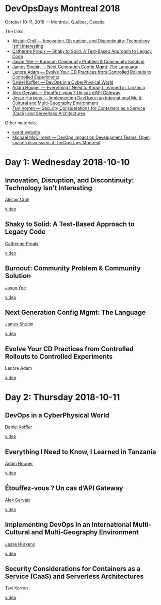 # DevOpsDays Montreal 2018

October 10-11, 2018 — Montréal, Québec, Canada

The talks:

* [Alistair Croll — Innovation, Disruption, and Discontinuity: Technology Isn't Interesting](#croll)
* [Catherine Proulx — Shaky to Solid: A Test-Based Approach to Legacy Code](#proulx)
* [Jason Yee — Burnout: Community Problem & Community Solution](#yee)
* [James Shubin — Next Generation Config Mgmt: The Language](#shubin)
* [Lenore Adam — Evolve Your CD Practices from Controlled Rollouts to Controlled Experiments](#adam)
* [Daniel Koffler — DevOps in a CyberPhysical World](#koffler)
* [Adam Hooper — Everything I Need to Know, I Learned in Tanzania](#hooper)
* [Alex Gervais — Étouffez-vous ? Un cas d’API Gateway](#gervais)
* [Jesse Hurkens — Implementing DevOps in an International Multi-Cultural and Multi-Geography Environment](#hurkens)
* [Tsvi Korren — Security Considerations for Containers as a Service (CaaS) and Serverless Architectures](#korren)

Other materials:

* [event website](https://devopsdays.org/events/2018-montreal/welcome/)
* [Michael McCliment — DevOps Impact on Development Teams: Open spaces discussion at DevOpsDays Montreal](https://medium.com/@cornazano/devops-impact-on-development-teams-open-spaces-discussion-at-devopsdays-montreal-bbcba712262a)

# Day 1: Wednesday 2018-10-10

## <a name="croll"></a> Innovation, Disruption, and Discontinuity: Technology Isn't Interesting

[Alistair Croll](https://twitter.com/acroll)

[video](https://www.youtube.com/watch?v=BjcvGzrSH5E)

## <a name="proulx"></a> Shaky to Solid: A Test-Based Approach to Legacy Code

[Catherine Proulx](https://twitter.com/cproulx_softdev)

[video](https://www.youtube.com/watch?v=zhbUmCdYdvc)

## <a name="yee"></a> Burnout: Community Problem & Community Solution

[Jason Yee](https://twitter.com/gitbisect)

[video](https://www.youtube.com/watch?v=TvsaP49UloA)

## <a name="shubin"></a> Next Generation Config Mgmt: The Language

[James Shubin](https://twitter.com/purpleidea)

[video](https://www.youtube.com/watch?v=1i38c5cooHo)

## <a name="adam"></a> Evolve Your CD Practices from Controlled Rollouts to Controlled Experiments

Lenore Adam

[video](https://www.youtube.com/watch?v=gWvQYW5ekKQ)

# Day 2: Thursday 2018-10-11

## <a name="koffler"></a> DevOps in a CyberPhysical World

[Daniel Koffler](https://twitter.com/dkoffler)

[video](https://www.youtube.com/watch?v=OPGR35itJoo)

## <a name="hooper"></a> Everything I Need to Know, I Learned in Tanzania

[Adam Hooper](https://twitter.com/adamhooper)

[video](https://www.youtube.com/watch?v=iMHgHTiaaAs)

## <a name="gervais"></a> Étouffez-vous ? Un cas d’API Gateway

[Alex Gervais](https://twitter.com/alex_gervais)

[video](https://www.youtube.com/watch?v=agh3uf3te54)

## <a name="hurkens"></a> Implementing DevOps in an International Multi-Cultural and Multi-Geography Environment

[Jesse Hurkens](https://twitter.com/jhurkens)

[video](https://www.youtube.com/watch?v=vuVUqifJick)

## <a name="korren"></a> Security Considerations for Containers as a Service (CaaS) and Serverless Architectures

Tsvi Korren

[video](https://www.youtube.com/watch?v=sBRxGSgdAJI)
